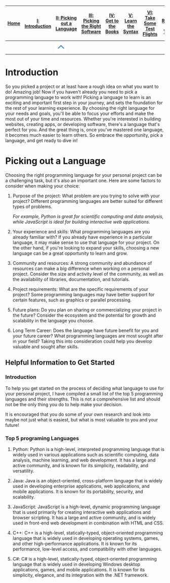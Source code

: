 |[Home](/README.md)| [I: Introduction](/Introduction.md)| [II: Picking out a Language](/Picking%20out%20a%20Language.md)| [III: Picking the Right Software](/Picking%20the%20Right%20Software.md)| [IV: Get to the Books](/Get%20to%20the%20Books.md)| [V: Learn the Syntax](/Learn%20the%20Syntax.md)| [VI: Take Some Test Flights](/Take%20Some%20Test%20Flights.md)| [VII: Get Ready for Take Off](/Get%20Ready%20for%20Take%20Off.md)| [VIII: Mission is a Go](/Mission%20is%20a%20Go.md)|
|---|---|---|---|---|---|---|---|---|
| |   | <img src="Assests\Images\menu arrow.png" width="50%" height="auto"/>   |   |   |   |   ||

# Introduction
So you picked a project or at least have a rough idea on what you want to do! Amazing job! Now if you haven't already you need to pick a programming language to work with! Picking a language to learn is an exciting and important first step in your journey, and sets the foundation for the rest of your learning experience. By choosing the right language for your needs and goals, you'll be able to focus your efforts and make the most out of your time and resources. Whether you're interested in building websites, creating apps, or developing software, there's a language that's perfect for you. And the great thing is, once you've mastered one language, it becomes much easier to learn others. So embrace the opportunity, pick a language, and get ready to dive in!

# Picking out a Language
Choosing the right programming language for your personal project can be a challenging task, but it's also an important one. Here are some factors to consider when making your choice:

1. Purpose of the project: What problem are you trying to solve with your project? Different programming languages are better suited for different types of problems. 

    *For example, Python is great for scientific computing and data analysis, while JavaScript is ideal for building interactive web applications.*

2. Your experience and skills: What programming languages are you already familiar with? If you already have experience in a particular language, it may make sense to use that language for your project. On the other hand, if you're looking to expand your skills, choosing a new language can be a great opportunity to learn and grow.

3. Community and resources: A strong community and abundance of resources can make a big difference when working on a personal project. Consider the size and activity level of the community, as well as the availability of libraries, documentation, and tutorials.

4. Project requirements: What are the specific requirements of your project? Some programming languages may have better support for certain features, such as graphics or parallel processing.

5. Future plans: Do you plan on sharing or commercializing your project in the future? Consider the ecosystem and the potential for growth and scalability in the language you choose.

6. Long Term Career: Does the language have future benefit for you and your future career? What programming languages are most sought after in your field? Taking this into consideration could help you develop valuable and sought after skills.

## Helpful Information to Get Started
### Introduction
To help you get started on the process of deciding what language to use for your personal project, I have compiled a small list of the top 5 programming languages and their strengths. This is not a comprehensive list and should not be the only thing you do to help make your decision.

It is encouraged that you do some of your own research and look into maybe not just what is easiest, but what is most valuable to you and your future!

### Top 5 programing Languages
1. Python: Python is a high-level, interpreted programming language that is widely used in various applications such as scientific computing, data analysis, machine learning, and web development. It has a large and active community, and is known for its simplicity, readability, and versatility.

2. Java: Java is an object-oriented, cross-platform language that is widely used in developing enterprise applications, web applications, and mobile applications. It is known for its portability, security, and scalability.

3. JavaScript: JavaScript is a high-level, dynamic programming language that is used primarily for creating interactive web applications and browser scripting. It has a large and active community, and is widely used in front-end web development in combination with HTML and CSS.

4. C++: C++ is a high-level, statically-typed, object-oriented programming language that is widely used in developing operating systems, games, and other high-performance applications. It is known for its performance, low-level access, and compatibility with other languages.

5. C#: C# is a high-level, statically-typed, object-oriented programming language that is widely used in developing Windows desktop applications, games, and mobile applications. It is known for its simplicity, elegance, and its integration with the .NET framework.
